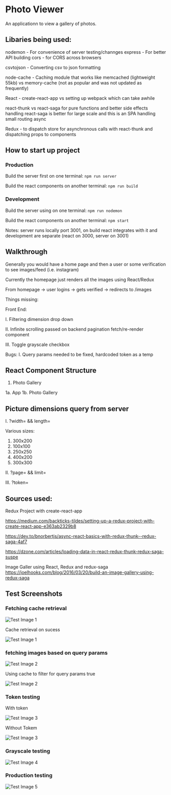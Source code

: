 # Photo Viewer

An applicationn to view a gallery of photos.

## Libaries being used:

nodemon - For convenience of server testing/channges
express - For better API building
cors - for CORS across browsers

csvtojson - Converting csv to json formatting

node-cache - Caching module that works like memcached (lightweight 55kb)
  vs memory-cache (not as popular and was not updated as frequently)

React - create-react-app 
  vs setting up webpack which can take awhile

react-thunk
  vs react-saga for pure functions and better side effects handling
  react-saga is better for large scale and this is an SPA handling small routing async

Redux - to dispatch store for asynchronous calls with react-thunk and dispatching props to components

## How to start up project

### Production

Build the server first on one terminal:
```npm run server```

Build the react components on another terminal:
```npm run build```

### Development

Build the server using on one terminal:
```npm run nodemon```

Build the react components on another terminal:
```npm start```

Notes: server runs locally port 3001, on build react integrates with it and development are separate (react on 3000, server on 3001)

## Walkthrough

Generally you would have a home page and then a user or some verification to see images/feed (i.e. instagram)

Currently the homepage just renders all the images using React/Redux

From homepage -> user logins -> gets verified -> redirects to /images

Things missing:

Front End:

  I. Filtering dimension drop down
  
  II. Infinite scrolling passed on backend pagination fetch/re-render component
  
  III. Toggle grayscale checkbox

  Bugs:
    I. Query params needed to be fixed, hardcoded token as a temp 

## React Component Structure

1. Photo Gallery

  1a. App
    1b. Photo Gallery


## Picture dimensions query from server

I. ?width= && length=

Various sizes:
1. 300x200
2. 100x100
3. 250x250
4. 400x200
5. 300x300


II. ?page= && limit=

III. ?token=

## Sources used:

Redux Project with create-react-app

https://medium.com/backticks-tildes/setting-up-a-redux-project-with-create-react-app-e363ab2329b8

https://dev.to/bnorbertjs/async-react-basics-with-redux-thunk--redux-saga-4af7

https://dzone.com/articles/loading-data-in-react-redux-thunk-redux-saga-suspe

Image Galler using React, Redux and redux-saga
https://joelhooks.com/blog/2016/03/20/build-an-image-gallery-using-redux-saga

## Test Screenshots

### Fetching cache retrieval 

![Test Image 1](/test_SS/1.png)

Cache retrieval on sucess

![Test Image 1](/test_SS/1b.png)

### fetching images based on query params

![Test Image 2](/test_SS/2.png)

Using cache to filter for query params true

![Test Image 2](/test_SS/2b.png)


### Token testing

With token 

![Test Image 3](/test_SS/3a.png)

Without Tokem

![Test Image 3](/test_SS/3b.png)


### Grayscale testing
![Test Image 4](/test_SS/4.png)


### Production testing
![Test Image 5](/test_SS/5.png)
